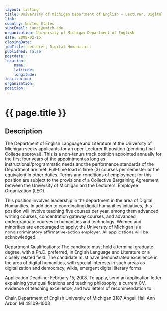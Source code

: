 ```yaml
---
layout: listing
title: University of Michigan Department of English - Lecturer, Digital Humanities
link:
country: United States
subrEmail: janej@umich.edu
organization: University of Michigan Department of English 
date: 2008-02-16
closingDate: 
jobTitle: Lecturer, Digital Humanities
published: false
postdate:
location:
    name: 
    latitude: 
    longitude: 
institution: 
organization: 
position: 
--- 
```



# {{ page.title }}

## Description



<p>The Department of English Language and Literature at the University of Michigan seeks applicants for an open Lecturer III position (pending final College approval).  This is a non-tenure track position appointed annually for the first four years of the appointment as long as instructional/programmatic needs and the performance standards of the Department are met.  Full-time load is three (3) courses per semester or the equivalent in other duties.  Terms and conditions of employment for this position are subject to the provisions of a Collective Bargaining Agreement between the University of Michigan and the Lecturers’ Employee Organization (LEO).

This position involves leadership in the department in the area of Digital Humanities. In addition to coordinating digital humanities initiatives, this position will involve teaching five courses per year, among them advanced writing courses, concentration gateway courses, and advanced undergraduate courses in humanities and technology. Women and minorities are encouraged to apply; the University of Michigan is a nondiscriminatory affirmative-action employer.  All applications will be acknowledged.

Department Qualifications:  The candidate must hold a terminal graduate degree, with a Ph.D. preferred, in English Language and Literature or a closely related field.  The candidate must have demonstrated excellence in the area of digital humanities, with special interests in such areas as digitalization and democracy, wikis, emergent digital literary forms.  

Application Deadline:    February 15, 2008.  To apply, send an application letter explaining your qualifications and teaching philosophy, a current CV, evidence of teaching excellence, and two letters of recommendation to:

Chair, Department of English
University of Michigan
3187 Angell Hall
Ann Arbor, MI  48109-1003

</p>
